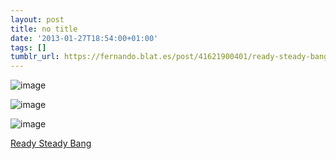 ```yaml
---
layout: post
title: no title
date: '2013-01-27T18:54:00+01:00'
tags: []
tumblr_url: https://fernando.blat.es/post/41621900401/ready-steady-bang
---
```

![image](http://chambersjudd.com/readysteadybang/images/topAni01_.gif)

![image](http://chambersjudd.com/readysteadybang/images/topAni02_.gif)

![image](http://chambersjudd.com/readysteadybang/images/topAni03_.gif)

[Ready Steady Bang](http://chambersjudd.com/readysteadybang/)
